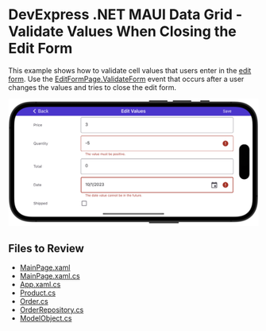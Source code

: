 # DevExpress .NET MAUI Data Grid - Validate Values When Closing the Edit Form

This example shows how to validate cell values that users enter in the [edit form](https://docs.devexpress.com/MAUI/403652/data-grid/edit-cell-values#edit-form). Use the [EditFormPage.ValidateForm](https://docs.devexpress.com/MAUI/DevExpress.Maui.DataGrid.EditFormPage.ValidateForm) event that occurs after a user changes the values and tries to close the edit form.

<img src="./img/edit-form-validation.png"/>

<!-- default file list -->
## Files to Review

* [MainPage.xaml](./DataGrid_ValidateFormEvent/MainPage.xaml)
* [MainPage.xaml.cs](./DataGrid_ValidateFormEvent/MainPage.xaml.cs)
* [App.xaml.cs](./DataGrid_ValidateFormEvent/App.xaml.cs)
* [Product.cs](./DataGrid_ValidateFormEvent/DataModel/Product.cs)
* [Order.cs](./DataGrid_ValidateFormEvent/DataModel/Order.cs)
* [OrderRepository.cs](./DataGrid_ValidateFormEvent/DataModel/OrderRepository.cs)
* [ModelObject.cs](./DataGrid_ValidateFormEvent/DataModel/ModelObject.cs)
<!-- default file list end -->
